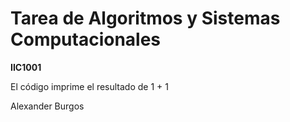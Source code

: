# Tarea de Algoritmos y Sistemas Computacionales

**IIC1001**

El código imprime el resultado de 1 + 1

Alexander Burgos